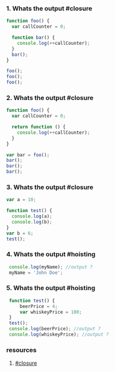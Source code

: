 ### 1. Whats the output #closure
```` javascript
function foo() {
  var callCounter = 0;

  function bar() {
    console.log(++callCounter);
  }
  bar();
}

foo();
foo();
foo();
````

### 2. Whats the output #closure
```` javascript
function foo() {
  var callCounter = 0;

  return function () {
    console.log(++callCounter);
  }
}

var bar = foo();
bar();
bar();
bar();
````

### 3. Whats the output #closure
```` javascript
var a = 10;

function test() {
  console.log(a);
  console.log(b);
}
var b = 6;
test();
````
### 4. Whats the output #hoisting
 ```javascript
  console.log(myName); //output ?
  myName = 'John Doe';
 ```
### 5. Whats the output #hoisting
 ```javascript
  function test() {
      beerPrice = 4;
      var whiskeyPrice = 100;
  }
  test();
  console.log(beerPrice); //output ?
  console.log(whiskeyPrice); //output ?
 ```



### resources
1. [#closure](https://stackoverflow.com/a/111200/8321804)
